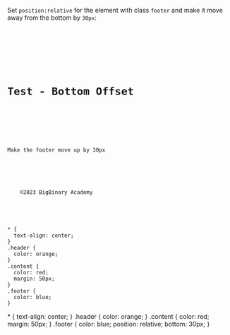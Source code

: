 Set `position:relative` for the element
with class `footer`
and
make it move away from the bottom by `30px`:

<codeblock language="css" type="exercise" testMode="fixedInput">
<code>
<panel language="html">
<div>
<div class="container">
  <div class="header">
    <h1>Test - Bottom Offset</h1>
  </div>
  <div class="content">
    <p>Make the footer move up by 30px</p>
  </div>
  <div class="footer">
    <span>©2023 BigBinary Academy</span>
  </div>
</div>
</panel>
<panel language="css">
* {
  text-align: center;
}
.header {
  color: orange;
}
.content {
  color: red;
  margin: 50px;
}
.footer {
  color: blue;
}
</panel>
</code>
<solution>
* {
  text-align: center;
}
.header {
  color: orange;
}
.content {
  color: red;
  margin: 50px;
}
.footer {
  color: blue;
  position: relative;
  bottom: 30px;
}
</solution>
</codeblock>